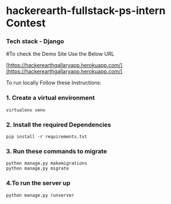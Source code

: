 # hackerearth-fullstack-ps-intern Contest

### Tech stack - Django

#To check the Demo Site Use the Below URL 

[https://hackerearthgallaryapp.herokuapp.com/](https://hackerearthgallaryapp.herokuapp.com/)

To run locally Follow these Instructions:

### 1. Create a virtual environment 

```
virtualenv venv
``` 

### 2. Install the required Dependencies

```
pip install -r requirements.txt
```

### 3. Run these commands to migrate 
```
python manage.py makemigrations
python manage.py migrate
```
### 4.To run the server up
```
python manage.py runserver
```
